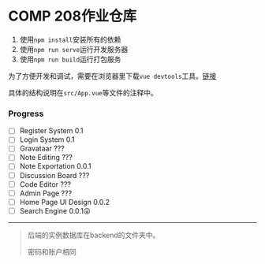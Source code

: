 # COMP 208作业仓库

1. 使用`npm install`安装所有的依赖
2. 使用`npm run serve`运行开发服务器
3. 使用`npm run build`运行打包服务

为了方便开发和调试，需要在浏览器里下载`vue devtools`工具。[链接](https://chrome.google.com/webstore/detail/vuejs-devtools/nhdogjmejiglipccpnnnanhbledajbpd?hl=zh-CN)

具体的结构说明在`src/App.vue`等文件的注释中。



### Progress

- [ ] Register System    0.1
- [ ] Login System  0.1
- [ ] Gravataar  ???
- [ ] Note Editing  ???
- [ ] Note Exportation 0.0.1
- [ ] Discussion Board ???
- [ ] Code Editor ???
- [ ] Admin Page  ???
- [ ] Home Page UI Design  0.0.2
- [ ] Search Engine 0.0.1😜

-----

>  后端的实例数据库在backend的文件夹中。
>
> 密码和账户相同

